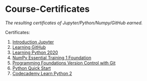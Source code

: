 # Course-Certificates
*The resulting certificates of Jupyter/Python/Numpy/GitHub earned.*

Certificates: 
1. [Introduction Jupyter](https://github.com/dod8/Course-Certificates/blob/main/Certifcates/CertificateOfCompletion_Introducing%20Jupyter.pdf)
2. [Learning GitHub](https://github.com/dod8/Course-Certificates/blob/main/Certifcates/CertificateOfCompletion_Learning%20GitHub.pdf)
3. [Learning Python 2020](https://github.com/dod8/Course-Certificates/blob/main/Certifcates/CertificateOfCompletion_Learning%20Python%202020.pdf)
4. [NumPy Essential Training 1 Foundation](https://github.com/dod8/Course-Certificates/blob/main/Certifcates/CertificateOfCompletion_NumPy%20Essential%20Training%201%20Foundations%20of%20NumPy.pdf)
5. [Programming Foundations Version Control with Git](https://github.com/dod8/Course-Certificates/blob/main/Certifcates/CertificateOfCompletion_Programming%20Foundations%20Version%20Control%20with%20Git.pdf)
6. [Python Quick Start](https://github.com/dod8/Course-Certificates/blob/main/Certifcates/CertificateOfCompletion_Python%20Quick%20Start.pdf)
7. [Codecademy Learn Python 2](https://github.com/dod8/Course-Certificates/blob/main/Certifcates/Codecademy%20Learn%20Python%202.JPG) 
